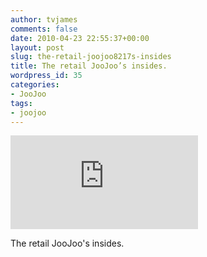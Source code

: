 ```yaml
---
author: tvjames
comments: false
date: 2010-04-23 22:55:37+00:00
layout: post
slug: the-retail-joojoo8217s-insides
title: The retail JooJoo’s insides.
wordpress_id: 35
categories:
- JooJoo
tags:
- joojoo
---
```


![20100423002.jpg](http://www.thomasvjames.com/blog/includes/thumb.php?file=../uploads/20100423002.jpg&max_width=500&max_height=500&quality=100)  

The retail JooJoo's insides.
